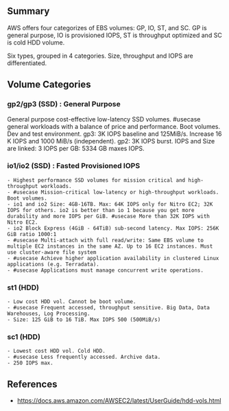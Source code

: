 ## Summary
AWS offers four categorizes of EBS volumes: GP, IO, ST, and SC. GP is general purpose, IO is provisioned IOPS, ST is throughput optimized and SC is cold HDD volume.

Six types, grouped in 4 categories. Size, throughput and IOPS are differentiated.

## Volume Categories
### **gp2/gp3 (SSD) : General Purpose**

General purpose cost-effective low-latency SSD volumes.
#usecase general workloads with a balance of price and performance. Boot volumes. Dev and test environment.
 gp3: 3K IOPS baseline and 125MiB/s. Increase 16 K IOPS and 1000 MiB/s (independent).
 gp2: 3K IOPS burst. IOPS and Size are linked: 3 IOPS per GB: 5334 GB maxes IOPS.
### **io1/io2 (SSD) : Fasted Provisioned IOPS**
	- Highest performance SSD volumes for mission critical and high-throughput workloads.
	- #usecase Mission-critical low-latency or high-throughput workloads. Boot volumes.
	- io1 and io2 Size: 4GB-16TB. Max: 64K IOPS only for Nitro EC2; 32K IOPS for others. io2 is better than io 1 because you get more durability and more IOPS per GiB. #usecase More than 32K IOPS with Nitro EC2.
	- io2 Block Express (4GiB - 64TiB) sub-second latency. Max IOPS: 256K GiB ratio 1000:1
	- #usecase Multi-attach with full read/write: Same EBS volume to multiple EC2 instances in the same AZ. Up to 16 EC2 instances. Must use cluster-aware file system
	- #usecase Achieve higher application availability in clustered Linux applications (e.g. Terradata). 
	- #usecase Applications must manage concurrent write operations.
	
### st1 (HDD)
	- Low cost HDD vol. Cannot be boot volume.
	- #usecase Frequent accessed, throughput sensitive. Big Data, Data Warehouses, Log Processing.
	- Size: 125 GiB to 16 TiB. Max IOPS 500 (500MiB/s)
### sc1 (HDD)
	- Lowest cost HDD vol. Cold HDD.
	- #usecase Less frequently accessed. Archive data.
	- 250 IOPS max.

## References
- https://docs.aws.amazon.com/AWSEC2/latest/UserGuide/hdd-vols.html